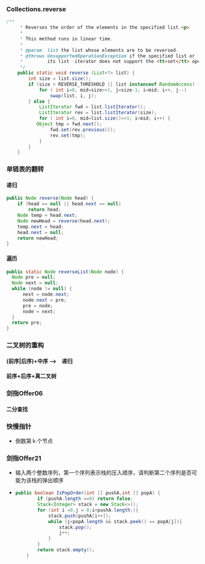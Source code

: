 ### Collections.reverse

```java
/**
     * Reverses the order of the elements in the specified list.<p>
     *
     * This method runs in linear time.
     *
     * @param  list the list whose elements are to be reversed.
     * @throws UnsupportedOperationException if the specified list or
     *         its list -iterator does not support the <tt>set</tt> operation.
     */
    public static void reverse (List<?> list) {
        int size = list.size();
        if (size < REVERSE_THRESHOLD || list instanceof RandomAccess) {
            for ( int i=0, mid=size>>1, j=size-1; i<mid; i++, j--)
                swap(list, i, j);
        } else {
            ListIterator fwd = list.listIterator();
            ListIterator rev = list.listIterator(size);
            for ( int i=0, mid=list.size()>>1; i<mid; i++) {
           Object tmp = fwd.next();
                fwd.set(rev.previous());
                rev.set(tmp);
            }
        }
    }
```



### 单链表的翻转

#### 递归

```java
public Node reverse(Node head) {
    if (head == null || head.next == null)
        return head;
    Node temp = head.next;
    Node newHead = reverse(head.next);
    temp.next = head;
    head.next = null;
    return newHead;
}
```



#### 遍历

```java
public static Node reverseList(Node node) {
  Node pre = null;
  Node next = null;
  while (node != null) {
      next = node.next;
      node.next = pre;
      pre = node;
      node = next;
  }
  return pre;
}
```



### 二叉树的重构

#### (前序|后序)+中序  -->　递归

#### 前序+后序+真二叉树



### 剑指Offer06

#### 二分查找



### 快慢指针

- 倒数第ｋ个节点



### 剑指Offer21

- 输入两个整数序列，第一个序列表示栈的压入顺序，请判断第二个序列是否可能为该栈的弹出顺序

- ```java
  public boolean IsPopOrder(int [] pushA,int [] popA) {
          if (pushA.length ==0) return false;
          Stack<Integer> stack = new Stack<>();
          for (int i =0,j = 0;i<pushA.length;){
              stack.push(pushA[i++]);
              while (j<popA.length && stack.peek() == popA[j]){
                  stack.pop();
                  j++;
              }
          }
          return stack.empty();
      }
  ```






